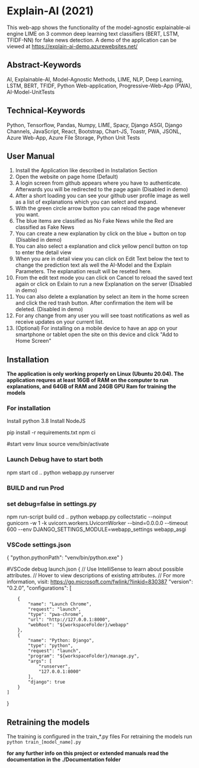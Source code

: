 # Explain-AI (2021)
This web-app shows the functionality of the model-agnostic explainable-ai engine LIME on 3 common deep learning text classifiers (BERT, LSTM, TFIDF-NN) for fake news detection. 
A demo of the application can be viewed at https://explain-ai-demo.azurewebsites.net/
## Abstract-Keywords
AI, Explainable-AI, Model-Agnostic Methods, LIME, NLP, Deep Learning, LSTM, BERT, TFIDF, Python Web-application, Progressive-Web-App (PWA), AI-Model-UnitTests

## Technical-Keywords
Python, Tensorflow, Pandas, Numpy, LIME, Spacy, Django ASGI, Django Channels, JavaScript, React, Bootstrap, Chart-JS, Toastr, PWA, JSONL, Azure Web-App, Azure File Storage, Python Unit Tests

## User Manual
1. Install the Application like described in Installation Section
2. Open the website on page home (Default)
3. A login screen from github appears where you have to authenticate. Afterwards you will be redirected to the page again (Disabled in demo)
4. After a short loading you can see your github user profile image as well as a list of explanations which you can select and expand.
5. With the green circle arrow button you can reload the page whenever you want.
6. The blue items are classified as No Fake News while the Red are classified as Fake News
7. You can create a new explanation by click on the blue + button on top (Disabled in demo)
8. You can also select a explanation and click yellow pencil button on top to enter the detail view
9. When you are in detail view you can click on Edit Text below the text to change the prediction text als well the AI-Model and the Explain Parameters. The explanation result will be reseted here.
10. From the edit text mode you can click on Cancel to reload the saved text again or click on Exlain to run a new Explanation on the server (Disabled in demo)
11. You can also delete a explanation by select an item in the home screen and click the red trash button. After confirmation the item will be deleted. (Disabled in demo)
12. For any change from any user you will see toast notifications as well as receive updates on your current list.
13. (Optional) For installing on a mobile device to have an app on your smartphone or tablet open the site on this device and click "Add to Home Screen"

## Installation

__The application is only working properly on Linux (Ubuntu 20.04). The application requres at least 16GB of RAM on the computer to run explanations, and 64GB of RAM and 24GB GPU Ram for training the models__

### For installation
Install python 3.8
Install NodeJS

pip install -r requirements.txt
npm ci

#start venv linux
source venv/bin/activate

### Launch Debug have to start both
npm start
cd ..
python webapp.py runserver

### BUILD and run Prod
### set debug=false in settings.py
npm run-script build
cd ..
python webapp.py collectstatic --noinput 
gunicorn -w 1 -k uvicorn.workers.UvicornWorker --bind=0.0.0.0 --timeout 600 --env DJANGO_SETTINGS_MODULE=webapp_settings webapp_asgi


### VSCode settings.json
{
    "python.pythonPath": "venv/bin/python.exe"
}

#VSCode debug launch.json
{
    // Use IntelliSense to learn about possible attributes.
    // Hover to view descriptions of existing attributes.
    // For more information, visit: https://go.microsoft.com/fwlink/?linkid=830387
    "version": "0.2.0",
    "configurations": [
    
        {
            "name": "Launch Chrome",
            "request": "launch",
            "type": "pwa-chrome",
            "url": "http://127.0.0.1:8000",
            "webRoot": "${workspaceFolder}/webapp"
        },
        {
            "name": "Python: Django",
            "type": "python",
            "request": "launch",
            "program": "${workspaceFolder}/manage.py",
            "args": [
                "runserver",
                "127.0.0.1:8000"
            ],
            "django": true
        }
    ]
}

## Retraining the models
The training is configured in the train_*.py files
For retraining the models run `python train_[model_name].py`

__for any further info on this project or extended manuals read the documentation in the ./Documentation folder__
